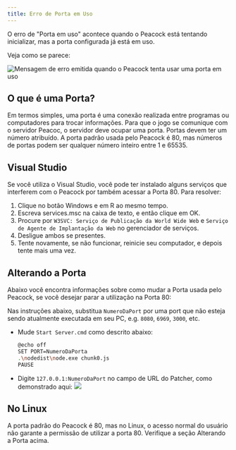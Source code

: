 ```yaml
---
title: Erro de Porta em Uso
---
```


O erro de "Porta em uso" acontece quando o Peacock está tentando inicializar, mas a porta configurada já está em uso.

Veja como se parece:

![Mensagem de erro emitida quando o Peacock tenta usar uma porta em uso](/img/wiki/port_in_use.png)

## O que é uma Porta?

Em termos simples, uma porta é uma conexão realizada entre programas ou computadores para trocar informações.
Para que o jogo se comunique com o servidor Peacoc, o servidor deve ocupar uma porta.
Portas devem ter um número atribuído. A porta padrão usada pelo Peacock é 80, mas números de portas podem ser qualquer número inteiro entre 1 e 65535.

## Visual Studio

Se você utiliza o Visual Studio, você pode ter instalado alguns serviços que interferem com o Peacock por também acessar a Porta 80. Para resolver:

1. Clique no botão Windows e em R ao mesmo tempo.
2. Escreva services.msc na caixa de texto, e então clique em OK.
3. Procure por `W3SVC: Serviço de Publicação da World Wide Web` e `Serviço de Agente de Implantação da Web` no gerenciador de serviços.
4. Desligue ambos se presentes.
5. Tente novamente, se não funcionar, reinicie seu computador, e depois tente mais uma vez.

## Alterando a Porta

Abaixo você encontra informações sobre como mudar a Porta usada pelo Peacock, se você desejar parar a utilização na Porta 80:

Nas instruções abaixo, substitua `NumeroDaPort` por uma port que não esteja sendo atualmente executada em seu PC, e.g. `8080`, `6969`, `3000`, etc.

- Mude `Start Server.cmd` como descrito abaixo:
  ```bash
  @echo off
  SET PORT=NumeroDaPorta
  .\nodedist\node.exe chunk0.js
  PAUSE
  ```
- Digite `127.0.0.1:NumeroDaPort` no campo de URL do Patcher, como demonstrado aqui: ![](/img/wiki/patcher_port.png)

## No Linux

A porta padrão do Peacock é 80, mas no Linux, o acesso normal do usuário não garante a permissão de utilizar a porta 80.
Verifique a seção Alterando a Porta acima.
